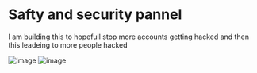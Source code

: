 # Safty and security pannel

I am building this to hopefull stop more accounts getting hacked and then this leadeing to more people hacked

![image](https://user-images.githubusercontent.com/48381745/145121737-649a5e05-45fb-40c5-a68d-8cf47ef0b7db.png)
![image](https://user-images.githubusercontent.com/48381745/145121803-0a668d06-1cb8-4925-9d90-5ab689fceed6.png)
